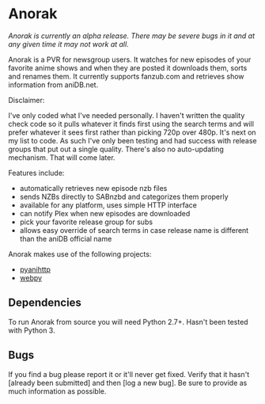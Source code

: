 Anorak
=====

*Anorak is currently an alpha release. There may be severe bugs in it and at any given time it may not work at all.*

Anorak is a PVR for newsgroup users. It watches for new episodes of your favorite anime shows and when they are posted it downloads them, sorts and renames them. It currently supports fanzub.com and retrieves show information from aniDB.net.

Disclaimer:

I've only coded what I've needed personally. I haven't written the quality check code so it pulls whatever it finds first using the search terms and will prefer whatever it sees first rather than picking 720p over 480p. It's next on my list to code. As such I've only been testing and had success with release groups that put out a single quality. There's also no auto-updating mechanism. That will come later.

Features include:

* automatically retrieves new episode nzb files
* sends NZBs directly to SABnzbd and categorizes them properly
* available for any platform, uses simple HTTP interface
* can notify Plex when new episodes are downloaded
* pick your favorite release group for subs
* allows easy override of search terms in case release name is different than the aniDB official name

Anorak makes use of the following projects:

* [pyanihttp][anidb]
* [webpy][webpy]

## Dependencies

To run Anorak from source you will need Python 2.7+. Hasn't been tested with Python 3.

## Bugs

If you find a bug please report it or it'll never get fixed. Verify that it hasn't [already been submitted] and then [log a new bug]. Be sure to provide as much information as possible.

[anidb]: https://github.com/mineo/pyanihttp
[webpy]: http://webpy.org